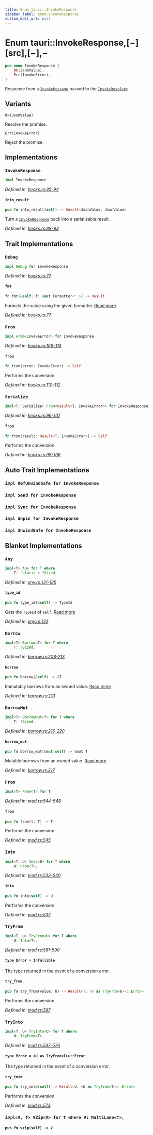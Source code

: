 ```yaml
---
title: Enum tauri::InvokeResponse
sidebar_label: enum.InvokeResponse
custom_edit_url: null
---
```


# Enum tauri::InvokeResponse,\[−]\[src],\[−],−

```rs
pub enum InvokeResponse {
    Ok(JsonValue),
    Err(InvokeError),
}
```

Response from a [`InvokeMessage`](/docs/api/rust/tauri/../tauri/struct.InvokeMessage "InvokeMessage") passed to the [`InvokeResolver`](/docs/api/rust/tauri/../tauri/struct.InvokeResolver "InvokeResolver").

## Variants

`Ok(JsonValue)`

Resolve the promise.

`Err(InvokeError)`

Reject the promise.

## Implementations

### `InvokeResponse`

```rs
impl InvokeResponse
```

_Defined in: [hooks.rs:85-94](https://github.com/https://blob/710a4f9/core/tauri/src/hooks.rs#L85-94)_

#### `into_result`

```rs
pub fn into_result(self) -> Result<JsonValue, JsonValue>
```

Turn a [`InvokeResponse`](/docs/api/rust/tauri/../tauri/enum.InvokeResponse "InvokeResponse") back into a serializable result.

_Defined in: [hooks.rs:88-93](https://github.com/https://blob/710a4f9/core/tauri/src/hooks.rs#L88-93)_

## Trait Implementations

### `Debug`

```rs
impl Debug for InvokeResponse
```

_Defined in: [hooks.rs:77](https://github.com/https://blob/710a4f9/core/tauri/src/hooks.rs#L77)_

#### `fmt`

```rs
fn fmt(&self, f: &mut Formatter<'_>) -> Result
```

Formats the value using the given formatter. [Read more](https://doc.rust-lang.org/nightly/core/fmt/trait.Debug.html#tymethod.fmt)

_Defined in: [hooks.rs:77](https://github.com/https://blob/710a4f9/core/tauri/src/hooks.rs#L77)_

### `From`

```rs
impl From<InvokeError> for InvokeResponse
```

_Defined in: [hooks.rs:109-113](https://github.com/https://blob/710a4f9/core/tauri/src/hooks.rs#L109-113)_

#### `from`

```rs
fn from(error: InvokeError) -> Self
```

Performs the conversion.

_Defined in: [hooks.rs:110-112](https://github.com/https://blob/710a4f9/core/tauri/src/hooks.rs#L110-112)_

### `Serialize`

```rs
impl<T: Serialize> From<Result<T, InvokeError>> for InvokeResponse
```

_Defined in: [hooks.rs:96-107](https://github.com/https://blob/710a4f9/core/tauri/src/hooks.rs#L96-107)_

#### `from`

```rs
fn from(result: Result<T, InvokeError>) -> Self
```

Performs the conversion.

_Defined in: [hooks.rs:98-106](https://github.com/https://blob/710a4f9/core/tauri/src/hooks.rs#L98-106)_

## Auto Trait Implementations

### `impl RefUnwindSafe for InvokeResponse`

### `impl Send for InvokeResponse`

### `impl Sync for InvokeResponse`

### `impl Unpin for InvokeResponse`

### `impl UnwindSafe for InvokeResponse`

## Blanket Implementations

### `Any`

```rs
impl<T> Any for T where
    T: 'static + ?Sized, 
```

_Defined in: [any.rs:131-135](https://github.com/https://blob/710a4f9/core/tauri/src/https://doc.rust-lang.org/nightly/src/core/any.rs#L131-135)_

#### `type_id`

```rs
pub fn type_id(&self) -> TypeId
```

Gets the `TypeId` of `self`. [Read more](https://doc.rust-lang.org/nightly/core/any/trait.Any.html#tymethod.type_id)

_Defined in: [any.rs:132](https://github.com/https://blob/710a4f9/core/tauri/src/https://doc.rust-lang.org/nightly/src/core/any.rs#L132)_

### `Borrow`

```rs
impl<T> Borrow<T> for T where
    T: ?Sized, 
```

_Defined in: [borrow.rs:208-213](https://github.com/https://blob/710a4f9/core/tauri/src/https://doc.rust-lang.org/nightly/src/core/borrow.rs#L208-213)_

#### `borrow`

```rs
pub fn borrow(&self) -> &T
```

Immutably borrows from an owned value. [Read more](https://doc.rust-lang.org/nightly/core/borrow/trait.Borrow.html#tymethod.borrow)

_Defined in: [borrow.rs:210](https://github.com/https://blob/710a4f9/core/tauri/src/https://doc.rust-lang.org/nightly/src/core/borrow.rs#L210)_

### `BorrowMut`

```rs
impl<T> BorrowMut<T> for T where
    T: ?Sized, 
```

_Defined in: [borrow.rs:216-220](https://github.com/https://blob/710a4f9/core/tauri/src/https://doc.rust-lang.org/nightly/src/core/borrow.rs#L216-220)_

#### `borrow_mut`

```rs
pub fn borrow_mut(&mut self) -> &mut T
```

Mutably borrows from an owned value. [Read more](https://doc.rust-lang.org/nightly/core/borrow/trait.BorrowMut.html#tymethod.borrow_mut)

_Defined in: [borrow.rs:217](https://github.com/https://blob/710a4f9/core/tauri/src/https://doc.rust-lang.org/nightly/src/core/borrow.rs#L217)_

### `From`

```rs
impl<T> From<T> for T
```

_Defined in: [mod.rs:544-548](https://github.com/https://blob/710a4f9/core/tauri/src/https://doc.rust-lang.org/nightly/src/core/convert/mod.rs#L544-548)_

#### `from`

```rs
pub fn from(t: T) -> T
```

Performs the conversion.

_Defined in: [mod.rs:545](https://github.com/https://blob/710a4f9/core/tauri/src/https://doc.rust-lang.org/nightly/src/core/convert/mod.rs#L545)_

### `Into`

```rs
impl<T, U> Into<U> for T where
    U: From<T>, 
```

_Defined in: [mod.rs:533-540](https://github.com/https://blob/710a4f9/core/tauri/src/https://doc.rust-lang.org/nightly/src/core/convert/mod.rs#L533-540)_

#### `into`

```rs
pub fn into(self) -> U
```

Performs the conversion.

_Defined in: [mod.rs:537](https://github.com/https://blob/710a4f9/core/tauri/src/https://doc.rust-lang.org/nightly/src/core/convert/mod.rs#L537)_

### `TryFrom`

```rs
impl<T, U> TryFrom<U> for T where
    U: Into<T>, 
```

_Defined in: [mod.rs:581-590](https://github.com/https://blob/710a4f9/core/tauri/src/https://doc.rust-lang.org/nightly/src/core/convert/mod.rs#L581-590)_

#### `type Error = Infallible`

The type returned in the event of a conversion error.

#### `try_from`

```rs
pub fn try_from(value: U) -> Result<T, <T as TryFrom<U>>::Error>
```

Performs the conversion.

_Defined in: [mod.rs:587](https://github.com/https://blob/710a4f9/core/tauri/src/https://doc.rust-lang.org/nightly/src/core/convert/mod.rs#L587)_

### `TryInto`

```rs
impl<T, U> TryInto<U> for T where
    U: TryFrom<T>, 
```

_Defined in: [mod.rs:567-576](https://github.com/https://blob/710a4f9/core/tauri/src/https://doc.rust-lang.org/nightly/src/core/convert/mod.rs#L567-576)_

#### `type Error = <U as TryFrom<T>>::Error`

The type returned in the event of a conversion error.

#### `try_into`

```rs
pub fn try_into(self) -> Result<U, <U as TryFrom<T>>::Error>
```

Performs the conversion.

_Defined in: [mod.rs:573](https://github.com/https://blob/710a4f9/core/tauri/src/https://doc.rust-lang.org/nightly/src/core/convert/mod.rs#L573)_

### `impl<V, T> VZip<V> for T where V: MultiLane<T>,`

#### `pub fn vzip(self) -> V`
